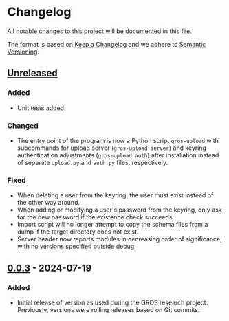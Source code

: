 # Changelog

All notable changes to this project will be documented in this file.

The format is based on [Keep a Changelog](https://keepachangelog.com/en/1.1.0/) 
and we adhere to [Semantic Versioning](https://semver.org/spec/v2.0.0.html).

## [Unreleased]

### Added

- Unit tests added.

### Changed

- The entry point of the program is now a Python script `gros-upload` with 
  subcommands for upload server (`gros-upload server`) and keyring 
  authentication adjustments (`gros-upload auth`) after installation instead of 
  separate `upload.py` and `auth.py` files, respectively.

### Fixed

- When deleting a user from the keyring, the user must exist instead of the 
  other way around.
- When adding or modifying a user's password from the keyring, only ask for the 
  new password if the existence check succeeds.
- Import script will no longer attempt to copy the schema files from a dump if 
  the target directory does not exist.
- Server header now reports modules in decreasing order of significance, with 
  no versions specified outside debug.

## [0.0.3] - 2024-07-19

### Added

- Initial release of version as used during the GROS research project. 
  Previously, versions were rolling releases based on Git commits.

[Unreleased]: https://github.com/grip-on-software/upload/compare/v0.0.3...HEAD
[0.0.3]: https://github.com/grip-on-software/upload/releases/tag/v0.0.3
